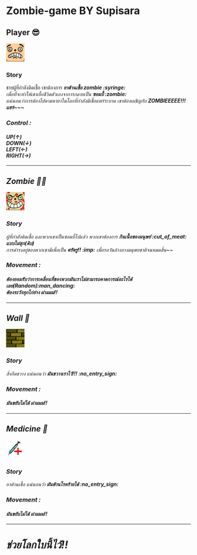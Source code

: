 # Zombie-game BY Supisara
## Player :sunglasses:

<img src="src/main/java/org/example/assets/Player.png" />

### Story

<p>
ชายผู้ที่กำลังติดเชื้อ เขาต้องการ <em><strong>ยาต้านเชื้อ zombie :syringe:</strong><em><br/>
เพื่อที่จะทำให้เขาเยื้อชีวิตตัวเองจาการกลายเป็น <em><strong>ซอมบี้ :zombie:</strong><em><br/>
แน่นอนว่าการต้องไปตามหายาในโลกที่กำลังมีเชื้อแพร่ระบาด เขาต้องเผชิญกับ <strong>ZOMBIEEEEE!!! แฮร่~~~</strong>
</p>

### Control :
<h4>
UP(↑) <br/>
DOWN(↓) <br/>
LEFT(←) <br/>
RIGHT(→) <br/>
</h4>
<hr/>

## Zombie :zombie_man:

<img src="src/main/java/org/example/assets/Enemy.png" />

### Story

<p>
ผู้ที่กำลังติดเชื้อ และพวกเขาเป็นซอมบี้ไปแล้ว พวกเขาต้องการ <em><strong>กินเนื้อของมนุษย์ :cut_of_meat: แบบไม่สุก(ดิบ)</strong><em><br/>
การดำรงอยู่ของพวกเขามีเพื่อเป็น <em><strong>ศรัตรู!! :imp:</strong><em> เพื่อรอวันล้างบางมนุษยชาติจนหมดสิ้น~~<br/>
</p>

### Movement :
<h4>
ต้องยอมรับว่าการเคลื่อนที่ของพวกมันเราไม่สามารถคาดการณ์อะไรได้เลย(Random):man_dancing:<br/>
<em><strong>ต้องระวังทุกไก่ย่าง</strong><em> ผ่ามมม!!
</h4>
<hr/>

## Wall :bricks:

<img src="src/main/java/org/example/assets/Wall.png" />

### Story

<p>
สิ่งกีดขวาง แน่นอนว่า<em><strong> มันขวางเราไว้!!! :no_entry_sign:</strong><em>
</p>

### Movement :
<h4>
<em><strong>มันขยับไม่ได้</strong><em> ผ่ามมม!!
</h4>
<hr/>

## Medicine :syringe:

<img src="src/main/java/org/example/assets/Medical.png" />

### Story

<p>
ยาต้านเชื้อ แน่นอนว่า<em><strong> มันต้านโรคร้ายได้ :no_entry_sign:</strong><em>
</p>

### Movement :
<h4>
<em><strong>มันขยับไม่ได้</strong><em> ผ่ามมม!!
</h4>
<hr/>

<h1>ช่วยโลกใบนี้ไว้!!</h1>
